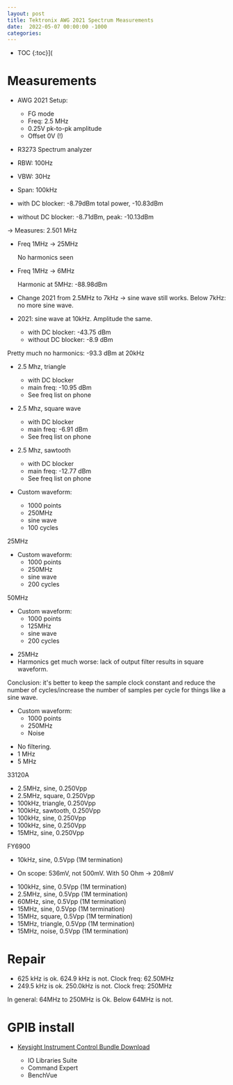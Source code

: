 ```yaml
---
layout: post
title: Tektronix AWG 2021 Spectrum Measurements
date:  2022-05-07 00:00:00 -1000
categories:
---
```


* TOC
{:toc}](

# Measurements

* AWG 2021 Setup:
	* FG mode
	* Freq: 2.5 MHz
	* 0.25V pk-to-pk amplitude
	* Offset 0V (!)

* R3273 Spectrum analyzer

* RBW: 100Hz
* VBW: 30Hz
* Span: 100kHz
* with DC blocker: -8.79dBm total power, -10.83dBm
* without DC blocker: -8.71dBm, peak: -10.13dBm

-> Measures: 2.501 MHz

* Freq 1MHz -> 25MHz

    No harmonics seen

* Freq 1MHz -> 6MHz

    Harmonic at 5MHz: -88.98dBm


* Change 2021 from 2.5MHz to 7kHz -> sine wave still works. Below 7kHz: no more sine wave.

* 2021: sine wave at 10kHz. Amplitude the same.

	* with DC blocker: -43.75 dBm
	* without DC blocker: -8.9 dBm

Pretty much no harmonics: -93.3 dBm at 20kHz

* 2.5 Mhz, triangle

	* with DC blocker
	* main freq: -10.95 dBm
	* See freq list on phone

* 2.5 Mhz, square wave

	* with DC blocker
	* main freq: -6.91 dBm
	* See freq list on phone

* 2.5 Mhz, sawtooth

	* with DC blocker
	* main freq: -12.77 dBm
	* See freq list on phone

* Custom waveform: 
	* 1000 points
	* 250MHz
	* sine wave
	* 100 cycles

25MHz

* Custom waveform: 
	* 1000 points
	* 250MHz
	* sine wave
	* 200 cycles

50MHz

* Custom waveform: 
	* 1000 points
	* 125MHz
	* sine wave
	* 200 cycles

- 25MHz
- Harmonics get much worse: lack of output filter results in square waveform.

Conclusion: it's better to keep the sample clock constant and reduce the number of cycles/increase the number of
samples per cycle for things like a sine wave.


* Custom waveform: 
	* 1000 points
	* 250MHz
	* Noise

- No filtering. 
- 1 MHz
- 5 MHz


33120A

* 2.5MHz, sine, 0.250Vpp
* 2.5MHz, square, 0.250Vpp
* 100kHz, triangle, 0.250Vpp
* 100kHz, sawtooth, 0.250Vpp
* 100kHz, sine, 0.250Vpp
* 100kHz, sine, 0.250Vpp
* 15MHz, sine, 0.250Vpp


FY6900

* 10kHz, sine, 0.5Vpp (1M termination) 

- On scope: 536mV, not 500mV. With 50 Ohm -> 208mV

* 100kHz, sine, 0.5Vpp (1M termination) 
* 2.5MHz, sine, 0.5Vpp (1M termination) 
* 60MHz, sine, 0.5Vpp (1M termination) 
* 15MHz, sine, 0.5Vpp (1M termination) 
* 15MHz, square, 0.5Vpp (1M termination) 
* 15MHz, triangle, 0.5Vpp (1M termination) 
* 15MHz, noise, 0.5Vpp (1M termination) 




# Repair

- 625 kHz is ok. 624.9 kHz is not. Clock freq: 62.50MHz
- 249.5 kHz is ok. 250.0kHz is not. Clock freq: 250MHz

In general: 64MHz to 250MHz is Ok. Below 64MHz is not.



# GPIB install

* [Keysight Instrument Control Bundle Download](https://www.keysight.com/us/en/lib/software-detail/computer-software/keysight-instrument-control-bundle-download-1184883.html)

	* IO Libraries Suite
	* Command Expert
	* BenchVue

